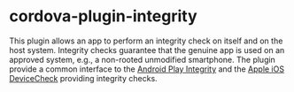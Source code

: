 # cordova-plugin-integrity

This plugin allows an app to perform an integrity check on itself and on the host system.
Integrity checks guarantee that the genuine app is used on an approved system, e.g., a non-rooted unmodified smartphone.
The plugin provide a common interface to the [Android Play Integrity](https://developer.android.com/google/play/integrity) and the [Apple iOS DeviceCheck](https://developer.apple.com/documentation/devicecheck) providing integrity checks.
